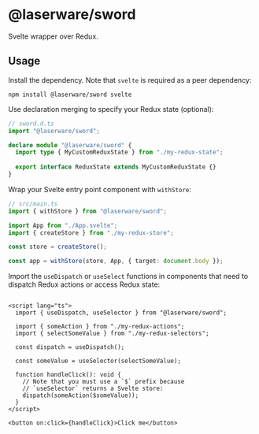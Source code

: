 # @laserware/sword

Svelte wrapper over Redux.

## Usage

Install the dependency. Note that `svelte` is required as a peer dependency:

```
npm install @laserware/sword svelte
```

Use declaration merging to specify your Redux state (optional):

```ts
// sword.d.ts
import "@laserware/sword";

declare module "@laserware/sword" {
  import type { MyCustomReduxState } from "./my-redux-state";
  
  export interface ReduxState extends MyCustomReduxState {}
}
```

Wrap your Svelte entry point component with `withStore`:

```ts
// src/main.ts
import { withStore } from "@laserware/sword";

import App from "./App.svelte";
import { createStore } from "./my-redux-store";

const store = createStore();

const app = withStore(store, App, { target: document.body });
```

Import the `useDispatch` or `useSelect` functions in components that need to dispatch Redux actions or access Redux state:

```sveltehtml

<script lang="ts">
  import { useDispatch, useSelector } from "@laserware/sword";

  import { someAction } from "./my-redux-actions";
  import { selectSomeValue } from "./my-redux-selectors";

  const dispatch = useDispatch();
  
  const someValue = useSelector(selectSomeValue);
  
  function handleClick(): void {
    // Note that you must use a `$` prefix because 
    // `useSelector` returns a Svelte store:
    dispatch(someAction($someValue));
  }
</script>

<button on:click={handleClick}>Click me</button>
```
